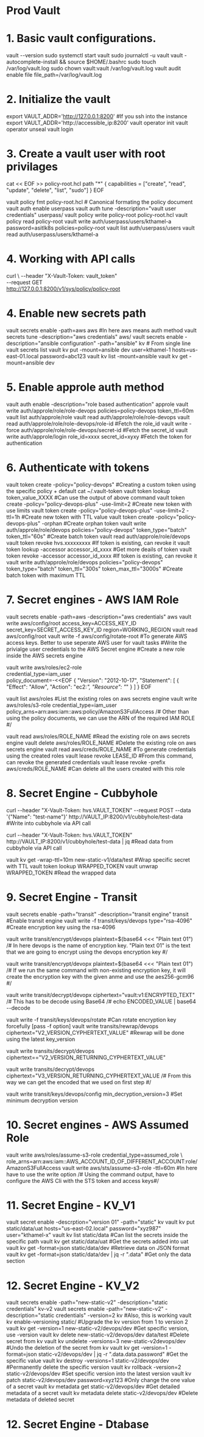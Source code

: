 # Prod Vault #

# 1. Basic vault configurations.

vault --version
sudo systemctl start vault
sudo journalctl -u vault
vault -autocomplete-install && source $HOME/.bashrc
sudo touch /var/log/vault.log
sudo chown vault:vault /var/log/vault.log
vault audit enable file file_path=/var/log/vault.log

# 2. Initialize the vault

export VAULT_ADDR='http://127.0.0.1:8200' #If you ssh into the instance
export VAULT_ADDR='http://accessible_ip:8200'
vault operator init
vault operator unseal
vault login

# 3. Create a vault user with root privilages

cat << EOF >> policy-root.hcl 
path "*" {
capabilities = ["create", "read", "update", "delete", "list", "sudo"]
} 
EOF

vault policy fmt policy-root.hcl # Canonical formating the policy document
vault auth enable userpass
vault auth tune -description="vault user credentials" userpass/
vault policy write policy-root policy-root.hcl
vault policy read policy-root
vault write auth/userpass/users/kthamel-a password=asitlk8s policies=policy-root
vault list auth/userpass/users
vault read auth/userpass/users/kthamel-a

# 4. Working with API calls

curl \ 
--header "X-Vault-Token: vault_token" \
--request GET  
http://127.0.0.1:8200/v1/sys/policy/policy-root 

# 4. Enable new secrets path

vault secrets enable -path=aws aws  #In here aws means auth method
vault secrets tune -description="aws credentials" aws/
vault secrets enable -description="ansible configuration" -path="ansible" kv # From single line
vault secrets list
vault kv put -mount=ansible dev user=kthamel-1 hosts=us-east-01.local password=abc123
vault kv list -mount=ansible
vault kv get -mount=ansible dev

# 5. Enable approle auth method

vault auth enable -description="role based authentication" approle
vault write auth/approle/role/role-devops policies=policy-devops token_ttl=60m
vault list auth/approle/role
vault read auth/approle/role/role-devops
vault read auth/approle/role/role-devops/role-id #Fetch the role_id 
vault write -force auth/approle/role/role-devops/secret-id #Fetch the secret_id
vault write auth/approle/login role_id=xxxx secret_id=xyxy #Fetch the token for authentication

# 6. Authenticate with tokens

vault token create -policy="policy-devops" #Creating a custom token using the specific policy + default
cat ~/.vault-token
vault token lookup token_value_XXXX #Can use the output of above command
vault token create -policy="policy-devops-plus" -use-limit=2 #Create new token with use limits
vault token create -policy="policy-devops-plus" -use-limit=2 -ttl=1h #Create new token with TTL value
vault token create -policy="policy-devops-plus" -orphan #Create orphan token
vault write auth/approle/role/devops policies="policy-devops" token_type="batch" token_ttl="60s" #Create batch token
vault read auth/approle/role/devops
vault token revoke hvs.xxxxxxxxx #If token is existing, can revoke it
vault token lookup -accessor accessor_id_xxxx #Get more deails of token
vault token revoke -accessor accessor_id_xxxx #If token is existing, can revoke it
vault write auth/approle/role/devops policies="policy-devops" token_type="batch" token_ttl="300s" token_max_ttl="3000s" #Create batch token with maximum TTL

# 7. Secret engines - AWS IAM Role

vault secrets enable -path=aws -description="aws credentials" aws
vault write aws/config/root access_key=ACCESS_KEY_ID secret_key=SECRET_ACCESS_KEY_ID region=WORKING_REGION
vault read aws/config/root
vault write -f aws/config/rotate-root #To generate AWS access keys. Better to use seperate AWS user for vault tasks
#Write the privialge user credentials to the AWS Secret engine
#Create a new role inside the AWS secrets engine

vault write aws/roles/ec2-role \
    credential_type=iam_user \
    policy_document=-<<EOF
{
  "Version": "2012-10-17",
  "Statement": [
    {
      "Effect": "Allow",
      "Action": "ec2:*",
      "Resource": "*"
    }
  ]
}
EOF

vault list aws/roles    #List the existing roles on aws secrets engine
vault write aws/roles/s3-role credential_type=iam_user policy_arns=arn:aws:iam::aws:policy/AmazonS3FullAccess 
/# Other than using the policy documents, we can use the ARN of the required IAM ROLE #/

vault read aws/roles/ROLE_NAME   #Read the existing role on aws secrets engine
vault delete aws/roles/ROLE_NAME #Delete the existing role on aws secrets engine
vault read aws/creds/ROLE_NAME #To generate credentials using the created roles
vault lease revoke LEASE_ID #From this command, can revoke the generated credentials
vault lease revoke -prefix aws/creds/ROLE_NAME #Can delete all the users created with this role

# 8. Secret Engine - Cubbyhole

curl --header "X-Vault-Token: hvs.VAULT_TOKEN" --request POST --data '{"Name": "test-name"}' http://VAULT_IP:8200/v1/cubbyhole/test-data #Write into cubbyhole via API call

curl --header "X-Vault-Token: hvs.VAULT_TOKEN" http://VAULT_IP:8200/v1/cubbyhole/test-data | jq #Read data from cubbyhole via API call

vault kv get -wrap-ttl=10m new-static-v1/data/test #Wrap specific secret with TTL
vault token lookup WRAPPED_TOKEN
vault unwrap WRAPPED_TOKEN #Read the wrapped data

# 9. Secret Engine - Transit
vault secrets enable -path="transit" -description="transit engine" transit #Enable transit engine
vault write -f transit/keys/devops type="rsa-4096" #Create encryption key using the rsa-4096 

vault write transit/encrypt/devops plaintext=$(base64 <<< "Plain text 01") 
/# In here devops is the name of encryption key. "Plain text 01" is the text that we are going to encrypt using the devops encryption key #/

vault write transit/encrypt/devopx plaintext=$(base64 <<< "Plain text 01") 
/# If we run the same command with non-existing encryption key, it will create the encryption key with the given anme and use the aes256-gcm96 #/

vault write transit/decrypt/devopx ciphertext="vault:v1:ENCRYPTED_TEXT"
/# This has to be decode using Base64 /#
echo ENCODED_VALUE | base64 --decode

vault write -f transit/keys/devops/rotate #Can rotate encryption key forcefully [pass -f option]
vault write transits/rewrap/devops ciphertext="V2_VERSION_CYPHERTEXT_VALUE" #Rewrap will be done using the latest key_version

vault write transits/decrypt/devops ciphertext=="V2_VERSION_RETURNING_CYPHERTEXT_VALUE"

vault write transits/decrypt/devops ciphertext="V3_VERSION_RETURNING_CYPHERTEXT_VALUE
/# From this way we can get the encoded that we used on first step #/

vault write transit/keys/devops/config min_decryption_version=3 #Set minimum decryption version

# 10. Secret engines - AWS Assumed Role
vault write aws/roles/assume-s3-role credential_type=assumed_role \ role_arns=arn:aws:iam::AWS_ACCOUNT_ID_OF_DIFFERENT_ACCOUNT:role/AmazonS3FullAccess 
vault write aws/sts/assume-s3-role -ttl=60m #In here have to use the write option
/# Using the command output, have to configure the AWS Cli with the STS token and access keys#/

# 11. Secret Engine - KV_V1
vault secret enable -descrption="version 01" -path="static" kv
vault kv put static/data/uat hosts="us-east-02.local" password="xyz987" user="kthamel-x"
vault kv list static/data #Can list the secrets inside the specific path
vault kv get static/data/uat #Get the secrets added into uat
vault kv get -format=json static/data/dev #Retrieve data on JSON format
vault kv get -format=json static/data/dev | jq -r ".data" #Get only the data section

# 12. Secret Engine - KV_V2
vault secrets enable -path="new-static-v2" -description="static credentials" kv-v2
vault secrets enable -path="new-static-v2" -description="static credentials" -version=2 kv #Also, this is working
vault kv enable-versioning static/ #Upgrade the kv version from 1 to version 2
vault kv get -version=1 new-static-v2/devops/dev #Get specific version, use -version 
vault kv delete new-static-v2/devops/dev data/test #Delete secret from kv
vault kv undelete -versions=3 new-static-v2devops/dev #Undo the deletion of the secret from kv 
vault kv get -version=1 -format=json static-v2/devops/dev | jq -r ".data.data.password" #Get the specific value 
vault kv destroy -versions=1 static-v2/devops/dev #Permanently delete the specific version
vault kv rollback -version=2 static-v2/devops/dev #Set specific version into the latest version
vault kv patch static-v2/devops/dev password=xyz123 #Only change the one value of a secret
vault kv metadata get static-v2/devops/dev #Get detailed metadata of a secret
vault kv metadata delete static-v2/devops/dev #Delete metadata of deleted secret

# 12. Secret Engine - Dtabase
